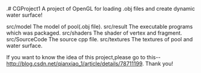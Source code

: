 .# CGProject1
A project of OpenGL for loading .obj files and create dynamic water surface!

src/model     The model of pool(.obj file).
src/result      The executable programs which was packaged.
src/shaders      The shader of vertex and fragment.
src/SourceCode      The source cpp file.
src/textures      The textures of pool and water surface.

If you want to know the idea of this project,please go to this--http://blog.csdn.net/qianxiao_1/article/details/78711199.
Thank you!
